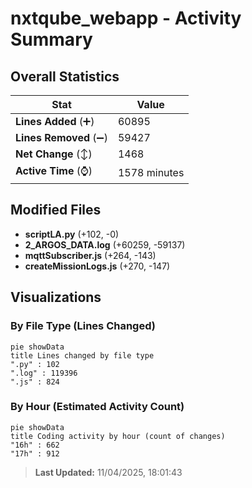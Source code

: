 # nxtqube_webapp - Activity Summary 

## Overall Statistics

| Stat                   | Value                                                             |
| ---------------------- | ----------------------------------------------------------------- |
| **Lines Added** (➕)   | 60895                                          |
| **Lines Removed** (➖) | 59427                                        |
| **Net Change** (↕)    | 1468                |
| **Active Time** (⌚)   | 1578 minutes |


## Modified Files
- **scriptLA.py** (+102, -0)
- **2_ARGOS_DATA.log** (+60259, -59137)
- **mqttSubscriber.js** (+264, -143)
- **createMissionLogs.js** (+270, -147)

## Visualizations

### By File Type (Lines Changed)

```mermaid
pie showData
title Lines changed by file type
".py" : 102
".log" : 119396
".js" : 824
```

### By Hour (Estimated Activity Count)

```mermaid
pie showData
title Coding activity by hour (count of changes)
"16h" : 662
"17h" : 912
```


> **Last Updated:** 11/04/2025, 18:01:43